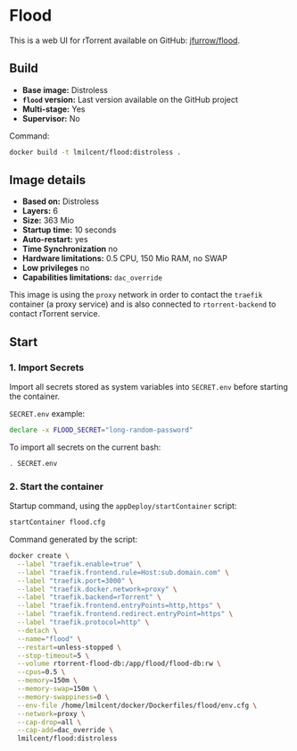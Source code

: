 # Flood

This is a web UI for rTorrent available on GitHub: [jfurrow/flood](https://github.com/jfurrow/flood).


## Build

* **Base image:** Distroless
* **`flood` version:** Last version available on the GitHub project
* **Multi-stage:** Yes
* **Supervisor:** No

Command:

```bash
docker build -t lmilcent/flood:distroless .
```


## Image details

* **Based on:** Distroless
* **Layers:** 6
* **Size:** 363 Mio
* **Startup time:** 10 seconds
* **Auto-restart:** yes
* **Time Synchronization** no
* **Hardware limitations:** 0.5 CPU, 150 Mio RAM, no SWAP
* **Low privileges** no
* **Capabilities limitations:** `dac_override`

This image is using the `proxy` network in order to contact the `traefik` container (a proxy service) and is also connected to `rtorrent-backend` to contact rTorrent service.



## Start

### 1. Import Secrets
Import all secrets stored as system variables into `SECRET.env` before starting the container.

`SECRET.env` example:

```bash
declare -x FLOOD_SECRET="long-random-password"
```

To import all secrets on the current bash:

```bash
. SECRET.env
```


### 2. Start the container
Startup command, using the `appDeploy/startContainer` script:

```bash
startContainer flood.cfg
```

Command generated by the script:

```bash
docker create \
  --label "traefik.enable=true" \
  --label "traefik.frontend.rule=Host:sub.domain.com" \
  --label "traefik.port=3000" \
  --label "traefik.docker.network=proxy" \
  --label "traefik.backend=rTorrent" \
  --label "traefik.frontend.entryPoints=http,https" \
  --label "traefik.frontend.redirect.entryPoint=https" \
  --label "traefik.protocol=http" \
  --detach \
  --name="flood" \
  --restart=unless-stopped \
  --stop-timeout=5 \
  --volume rtorrent-flood-db:/app/flood/flood-db:rw \
  --cpus=0.5 \
  --memory=150m \
  --memory-swap=150m \
  --memory-swappiness=0 \
  --env-file /home/lmilcent/docker/Dockerfiles/flood/env.cfg \
  --network=proxy \
  --cap-drop=all \
  --cap-add=dac_override \
  lmilcent/flood:distroless
```
